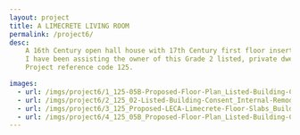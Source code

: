 ```yaml
---
layout: project
title: A LIMECRETE LIVING ROOM
permalink: /project6/
desc:
    A 16th Century open hall house with 17th Century first floor insertion.<br><br>
    I have been assisting the owner of this Grade 2 listed, private dwelling, submitting a Building Notice of a Limecrete floor slab; attaining Listed Building Consent approval for remodelling part of a modern extension;  and am currently clearing planning conditions and providing manufacture drawn details for a bespoke, metal frame, leaded light window.<br><br>
    Project reference code 125.

images:
  - url: /imgs/project6/1_125-05B-Proposed-Floor-Plan_Listed-Building-Consent_Internal-Remodelling_DT.jpg
  - url: /imgs/project6/2_125_02-Listed-Building-Consent_Internal-Remodelling_DT.jpg
  - url: /imgs/project6/3_125_Proposed-LECA-Limecrete-Floor-Slabs_Building-Regaulations_Building-Notice_Grade-2-Listed-Building_DT.jpg
  - url: /imgs/project6/4_125_05B_Proposed-Floor-Plan_Listed-Building-Consent_Internal-Remodelling_DT.jpg
---
```

